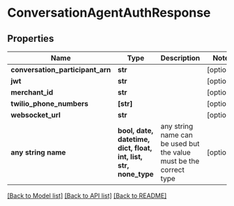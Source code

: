 # ConversationAgentAuthResponse


## Properties
Name | Type | Description | Notes
------------ | ------------- | ------------- | -------------
**conversation_participant_arn** | **str** |  | [optional] 
**jwt** | **str** |  | [optional] 
**merchant_id** | **str** |  | [optional] 
**twilio_phone_numbers** | **[str]** |  | [optional] 
**websocket_url** | **str** |  | [optional] 
**any string name** | **bool, date, datetime, dict, float, int, list, str, none_type** | any string name can be used but the value must be the correct type | [optional]

[[Back to Model list]](../README.md#documentation-for-models) [[Back to API list]](../README.md#documentation-for-api-endpoints) [[Back to README]](../README.md)


